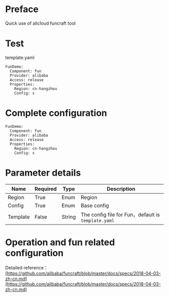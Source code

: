# Preface
  
  Quick use of alicloud funcraft tool

# Test

template.yaml

```
FunDemo:
  Component: fun
  Provider: alibaba
  Access: release
  Properties:
    Region: cn-hangzhou
    Config: s
```


# Complete configuration

```
FunDemo:
  Component: fun
  Provider: alibaba
  Access: release
  Properties:
    Region: cn-hangzhou
    Config: s
```

# Parameter details

| Name |  Required  |  Type  |  Description  |
| --- |  ---  |  ---  |  ---  |
| Region | True | Enum | Region |
| Config | True | Enum | Base config |
| Template | False | String | The config file for Fun，default is `template.yaml` |

# Operation and fun related configuration

Detailed reference： [https://github.com/alibaba/funcraft/blob/master/docs/specs/2018-04-03-zh-cn.md](https://github.com/alibaba/funcraft/blob/master/docs/specs/2018-04-03-zh-cn.md)